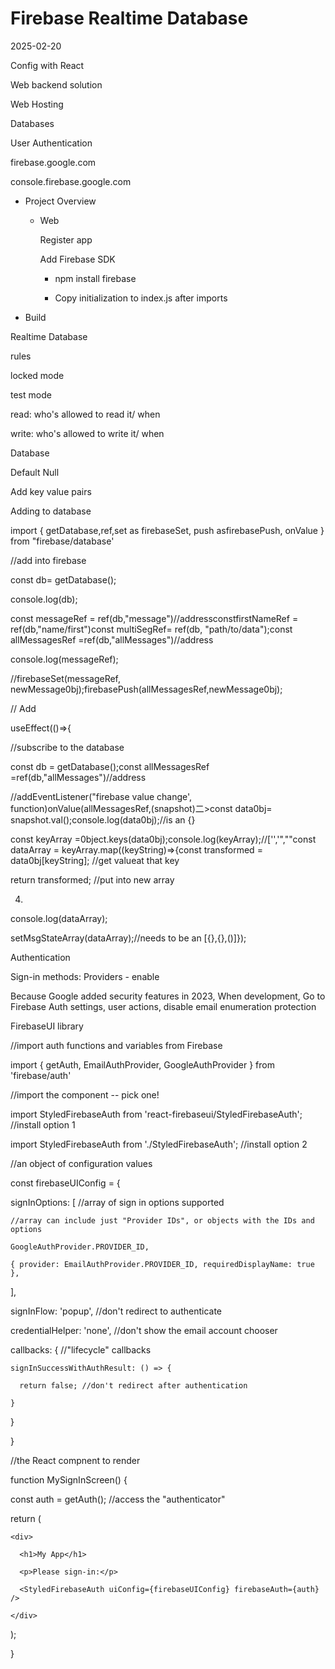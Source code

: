 # Firebase Realtime Database
2025-02-20

 Config with React

Web backend solution

Web Hosting

Databases

User Authentication

firebase.google.com

console.firebase.google.com



- Project Overview

  - Web

    Register app

    Add Firebase SDK

    - npm install firebase

    - Copy initialization to index.js after imports 

- Build

Realtime Database

rules

locked mode

test mode

read: who's allowed to read it/ when

write: who's allowed to write it/ when

Database

Default Null

Add key value pairs



Adding to database

import { getDatabase,ref,set as firebaseSet, push asfirebasePush, onValue } from "firebase/database'



//add into firebase

const db= getDatabase();

console.log(db);

const messageRef = ref(db,"message")//addressconstfirstNameRef = ref(db,"name/first")const multiSegRef= ref(db, "path/to/data");const allMessagesRef =ref(db,"allMessages")//address

console.log(messageRef);

//firebaseSet(messageRef, newMessage0bj);firebasePush(allMessagesRef,newMessage0bj);



// Add 

useEffect(()=>{

//subscribe to the database

const db = getDatabase();const allMessagesRef =ref(db,"allMessages")//address

//addEventListener("firebase value change', function)onValue(allMessagesRef,(snapshot)二>const data0bj= snapshot.val();console.log(data0bj);//is an {}

const keyArray =0bject.keys(data0bj);console.log(keyArray);//['','",""const dataArray = keyArray.map((keyString)=>{const transformed = data0bj[keyString]; //get valueat that key

return transformed; //put into new array

4)

console.log(dataArray);

setMsgStateArray(dataArray);//needs to be an [{},{},()]});



Authentication

Sign-in methods: Providers - enable

Because Google added security features in 2023, When development, Go to Firebase Auth settings, user actions, disable email enumeration protection

FirebaseUI library

//import auth functions and variables from Firebase

import { getAuth, EmailAuthProvider, GoogleAuthProvider } from 'firebase/auth'



//import the component -- pick one!

import StyledFirebaseAuth from 'react-firebaseui/StyledFirebaseAuth'; //install option 1

import StyledFirebaseAuth from './StyledFirebaseAuth'; //install option 2



//an object of configuration values

const firebaseUIConfig = {

  signInOptions: [ //array of sign in options supported

    //array can include just "Provider IDs", or objects with the IDs and options

    GoogleAuthProvider.PROVIDER_ID,

    { provider: EmailAuthProvider.PROVIDER_ID, requiredDisplayName: true },

  ],

  signInFlow: 'popup', //don't redirect to authenticate

  credentialHelper: 'none', //don't show the email account chooser

  callbacks: { //"lifecycle" callbacks

    signInSuccessWithAuthResult: () => {

      return false; //don't redirect after authentication

    }

  }

}



//the React compnent to render

function MySignInScreen() {



  const auth = getAuth(); //access the "authenticator"



  return (

    <div>

      <h1>My App</h1>

      <p>Please sign-in:</p>

      <StyledFirebaseAuth uiConfig={firebaseUIConfig} firebaseAuth={auth} />

    </div>

  );

}

